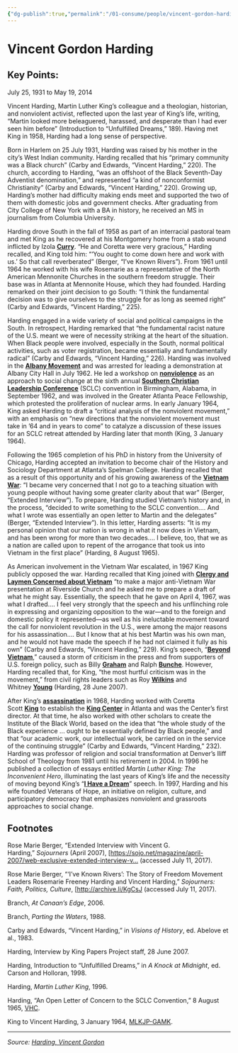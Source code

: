 ```yaml
---
{"dg-publish":true,"permalink":"/01-consume/people/vincent-gordon-harding/","title":"Vincent Harding"}
---
```



# Vincent Gordon Harding

## Key Points:
July 25, 1931 to May 19, 2014

Vincent Harding, Martin Luther King’s colleague and a theologian, historian, and nonviolent activist, reflected upon the last year of King’s life, writing, “Martin looked more beleaguered, harassed, and desperate than I had ever seen him before” (Introduction to “Unfulfilled Dreams,” 189). Having met King in 1958, Harding had a long sense of perspective.

Born in Harlem on 25 July 1931, Harding was raised by his mother in the city’s West Indian community. Harding recalled that his “primary community was a Black church” (Carby and Edwards, “Vincent Harding,” 220). The church, according to Harding, “was an offshoot of the Black Seventh-Day Adventist denomination,” and represented “a kind of nonconformist Christianity” (Carby and Edwards, “Vincent Harding,” 220). Growing up, Harding’s mother had difficulty making ends meet and supported the two of them with domestic jobs and government checks. After graduating from City College of New York with a BA in history, he received an MS in journalism from Columbia University.

Harding drove South in the fall of 1958 as part of an interracial pastoral team and met King as he recovered at his Montgomery home from a stab wound inflicted by Izola [**Curry**](https://kinginstitute.stanford.edu/curry-izola-ware "Curry, Izola Ware"). “He and Coretta were very gracious,” Harding recalled, and King told him: “‘You ought to come down here and work with us.’ So that call reverberated” (Berger, “I’ve Known Rivers”). From 1961 until 1964 he worked with his wife Rosemarie as a representative of the North American Mennonite Churches in the southern freedom struggle. Their base was in Atlanta at Mennonite House, which they had founded. Harding remarked on their joint decision to go South: “I think the fundamental decision was to give ourselves to the struggle for as long as seemed right” (Carby and Edwards, “Vincent Harding,” 225).

Harding engaged in a wide variety of social and political campaigns in the South. In retrospect, Harding remarked that “the fundamental racist nature of the U.S. meant we were of necessity striking at the heart of the situation. When Black people were involved, especially in the South, normal political activities, such as voter registration, became essentially and fundamentally radical” (Carby and Edwards, “Vincent Harding,” 226). Harding was involved in the [**Albany Movement**](https://kinginstitute.stanford.edu/albany-movement "Albany Movement") and was arrested for leading a demonstration at Albany City Hall in July 1962. He led a workshop on [**nonviolence**](https://kinginstitute.stanford.edu/nonviolence "Nonviolence") as an approach to social change at the sixth annual [**Southern Christian Leadership Conference**](https://kinginstitute.stanford.edu/southern-christian-leadership-conference-sclc "Southern Christian Leadership Conference (SCLC)") (SCLC) convention in Birmingham, Alabama, in September 1962, and was involved in the Greater Atlanta Peace Fellowship, which protested the proliferation of nuclear arms. In early January 1964, King asked Harding to draft a “critical analysis of the nonviolent movement,” with an emphasis on “new directions that the nonviolent movement must take in ’64 and in years to come” to catalyze a discussion of these issues for an SCLC retreat attended by Harding later that month (King, 3 January 1964).         

Following the 1965 completion of his PhD in history from the University of Chicago, Harding accepted an invitation to become chair of the History and Sociology Department at Atlanta’s Spelman College. Harding recalled that as a result of this opportunity and of his growing awareness of the [**Vietnam War**](https://kinginstitute.stanford.edu/vietnam-war "Vietnam War"): “I became very concerned that I not go to a teaching situation with young people without having some greater clarity about that war” (Berger, “Extended Interview”). To prepare, Harding studied Vietnam’s history and, in the process, “decided to write something to the SCLC convention.... And what I wrote was essentially an open letter to Martin and the delegates” (Berger, “Extended Interview”). In this letter, Harding asserts: “It is my personal opinion that our nation is wrong in what it now does in Vietnam, and has been wrong for more than two decades.... I believe, too, that we as a nation are called upon to repent of the arrogance that took us into Vietnam in the first place” (Harding, 8 August 1965).

As American involvement in the Vietnam War escalated, in 1967 King publicly opposed the war. Harding recalled that King joined with [**Clergy and Laymen Concerned about Vietnam**](https://kinginstitute.stanford.edu/clergy-and-laymen-concerned-about-vietnam-calcav "Clergy and Laymen Concerned about Vietnam (CALCAV)") “to make a major anti-Vietnam War presentation at Riverside Church and he asked me to prepare a draft of what he might say. Essentially, the speech that he gave on April 4, 1967, was what I drafted.... I feel very strongly that the speech and his unflinching role in expressing and organizing opposition to the war—and to the foreign and domestic policy it represented—as well as his ineluctable movement toward the call for nonviolent revolution in the U.S., were among the major reasons for his assassination.... But I know that at his best Martin was his own man, and he would not have made the speech if he had not claimed it fully as his own” (Carby and Edwards, “Vincent Harding,” 229). King’s speech, “[**Beyond Vietnam**](https://kinginstitute.stanford.edu/encyclopedia/beyond-vietnam "\"Beyond Vietnam\""),” caused a storm of criticism in the press and from supporters of U.S. foreign policy, such as Billy [**Graham**](https://kinginstitute.stanford.edu/graham-william-franklin "Graham, William Franklin") and Ralph [**Bunche**](https://kinginstitute.stanford.edu/bunche-ralph-johnson "Bunche, Ralph Johnson"). However, Harding recalled that, for King, “the most hurtful criticism was in the movement,” from civil rights leaders such as Roy [**Wilkins**](https://kinginstitute.stanford.edu/wilkins-roy-ottaway "Wilkins, Roy Ottaway") and Whitney [**Young**](https://kinginstitute.stanford.edu/young-whitney-moore "Young, Whitney Moore") (Harding, 28 June 2007).

After King’s [**assassination**](https://kinginstitute.stanford.edu/assassination-martin-luther-king-jr "Assassination of Martin Luther King, Jr.") in 1968, Harding worked with Coretta Scott [**King**](https://kinginstitute.stanford.edu/king-coretta-scott "King, Coretta Scott") to establish the [**King Center**](https://kinginstitute.stanford.edu/king-center-atlanta-georgia "King Center (Atlanta, Georgia)") in Atlanta and was the Center’s first director. At that time, he also worked with other scholars to create the Institute of the Black World, based on the idea that “the whole study of the Black experience ... ought to be essentially defined by Black people,” and that “our academic work, our intellectual work, be carried on in the service of the continuing struggle” (Carby and Edwards, “Vincent Harding,” 232). Harding was professor of religion and social transformation at Denver’s Iliff School of Theology from 1981 until his retirement in 2004. In 1996 he published a collection of essays entitled *Martin Luther King: The Inconvenient Hero*, illuminating the last years of King’s life and the necessity of moving beyond King’s “[**I Have a Dream**](https://kinginstitute.stanford.edu/i-have-dream "\"I Have a Dream\"")” speech. In 1997, Harding and his wife founded Veterans of Hope, an initiative on religion, culture, and participatory democracy that emphasizes nonviolent and grassroots approaches to social change.

## Footnotes

Rose Marie Berger, “Extended Interview with Vincent G. Harding,” *Sojourners* (April 2007), [https://sojo.net/magazine/april-2007/web-exclusive-extended-interview-v…  (accessed July 11, 2017).

Rose Marie Berger, “‘I’ve Known Rivers’: The Story of Freedom Movement Leaders Rosemarie Freeney Harding and Vincent Harding,” *Sojourners: Faith, Politics, Culture*, [http://archive.li/KgCsJ  (accessed July 11, 2017).

Branch, *At Canaan’s Edge*, 2006.

Branch, *Parting the Waters*, 1988.

Carby and Edwards, “Vincent Harding,” in *Visions of History*, ed. Abelove et al., 1983.

Harding, Interview by King Papers Project staff, 28 June 2007.

Harding, Introduction to “Unfulfilled Dreams,” in *A Knock at Midnight*, ed. Carson and Holloran, 1998.

Harding, *Martin Luther King*, 1996.

Harding, “An Open Letter of Concern to the SCLC Convention,” 8 August 1965, [VHC](https://kinginstitute.stanford.edu/abbreviations#vhc "Abbreviations").

King to Vincent Harding, 3 January 1964, [MLKJP-GAMK](https://kinginstitute.stanford.edu/abbreviations#mlkjp "Abbreviations").



---

*Source: [Harding, Vincent Gordon](https://kinginstitute.stanford.edu/harding-vincent-gordon)*
